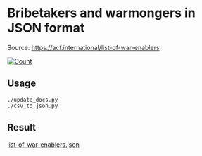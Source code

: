 # Bribetakers and warmongers in JSON format

Source: https://acf.international/list-of-war-enablers

[![Count](https://img.shields.io/badge/count-7948-red)](https://acf.international/list-of-war-enablers)

## Usage

```
./update_docs.py
./csv_to_json.py
```

## Result

[list-of-war-enablers.json](https://raw.githubusercontent.com/sirekanian/list-of-war-enablers/master/list-of-war-enablers.json)
